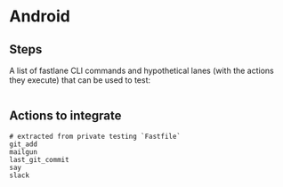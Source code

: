 # Android

## Steps

A list of fastlane CLI commands and hypothetical lanes (with the actions they execute) that can be used to test:

```
```

## Actions to integrate

```
# extracted from private testing `Fastfile`
git_add
mailgun
last_git_commit
say
slack
```